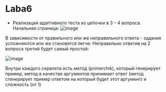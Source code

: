 # Laba6
- Реализация адаптивного теста из цепочки в 3 – 4 вопроса.
Начальная страница:
![image](https://user-images.githubusercontent.com/32790158/229417085-130cad2f-4d1b-4e92-8484-3fa53927a034.png)

В зависимости от правильного или же неправильного ответа - задания усложняются или же становятся легче:
Неправильно ответив на 2 вопроса третий будет самый простой:

![image](https://user-images.githubusercontent.com/32790158/229417401-39e23c8d-c447-40cc-be36-9eb3afda87b7.png)

Внутри каждого сервлета есть метод (primerchik), который генерирует пример, метод в качестве аргументов принимает ответ (метод сгенерирует пример ответом на который будет этот аргумент) и сложность (от 1)
